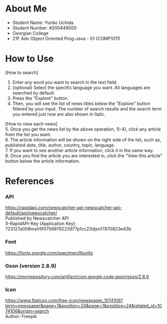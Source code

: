 # About Me
- Student Name: Yuriko Uchida  
- Student Number: #200448500  
- Georgian College  
- 21F Adv Object Oriented Prog-Java - 01 (COMP1011)  

# How to Use
[How to search]  
1. Enter any word you want to search in the text field.  
2. (optional) Select the specific language you want. All languages are searched by default.  
3. Press the "Explore" button.  
4. Then, you will see the list of news titles below the "Explore" button filtered by your input. The number of search results and the search term you entered just now are also shown in Italic.  
  
[How to view each news]  
5. Once you get the news list by the above operation, 1)-4), click any article from the list you want.  
6. The article information will be shown on the right side of the list, such as, published date, title, author, country, topic, language.  
7. If you want to see another article information, click it in the same way.  
8. Once you find the article you are interested in, click the "View this article" button below the article information.  


# References
### API
https://rapidapi.com/newscatcher-api-newscatcher-api-default/api/newscatcher/  
Published by Newscatcher API  
X-RapidAPI-Key (Application Key): 723127a008msh5f0756979223977p1cc23djsnf7870823e43b   

### Font
https://fonts.google.com/specimen/Nunito  

### Gson (version 2.8.9)
https://mvnrepository.com/artifact/com.google.code.gson/gson/2.8.9

### Icon
https://www.flaticon.com/free-icon/newspaper_1074106?term=newspaper&page=1&position=24&page=1&position=24&related_id=1074106&origin=search  
Author: Freepik  
